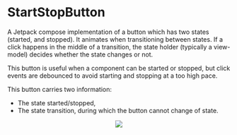 # StartStopButton

A Jetpack compose implementation of a button which has two states (started, and stopped).
It animates when transitioning between states. If a click happens in the middle of a transition, the
state holder (typically a view-model) decides whether the state changes or not.

This button is useful when a component can be started or stopped, but click events are
debounced to avoid starting and stopping at a too high pace.

This button carries two information:

* The state started/stopped,
* The state transition, during which the button cannot change of state.

<p align="center">
<img src="https://user-images.githubusercontent.com/15638794/113584091-c605e500-962a-11eb-9e28-7a7229479c7a.gif">
</p>